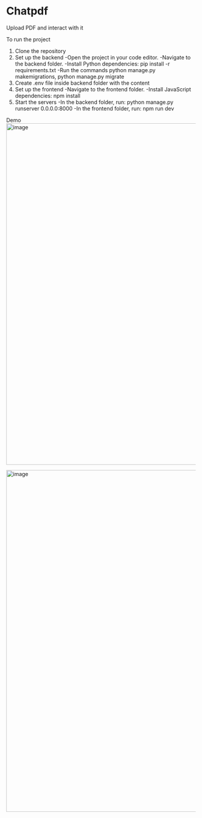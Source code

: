 # Chatpdf
Upload PDF and interact with it

To run the project
1. Clone the repository
2. Set up the backend
        -Open the project in your code editor.
        -Navigate to the backend folder.
        -Install Python dependencies: pip install -r requirements.txt
        -Run the commands python manage.py makemigrations, python manage.py migrate   
4. Create .env file inside backend folder with the content
5. Set up the frontend
        -Navigate to the frontend folder.
        -Install JavaScript dependencies: npm install
6. Start the servers
        -In the backend folder, run: python manage.py runserver 0.0.0.0:8000
        -In the frontend folder, run: npm run dev 

Demo
<img width="1918" height="909" alt="image" src="https://github.com/user-attachments/assets/8226da29-3101-4f6b-b3ee-3722d502524f" />

<img width="1919" height="910" alt="image" src="https://github.com/user-attachments/assets/ec78f66a-1d17-4392-8df4-fc72cba1ee0f" />



